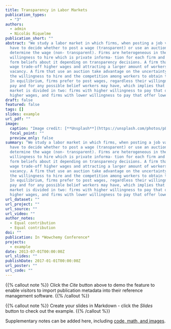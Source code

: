 ```yaml
---
title: Transparency in Labor Markets
publication_types:
  - "3"
authors:
  - admin
  - Nicolás Riquelme
publication_short: ""
abstract: "We study a labor market in which firms, when posting a job vacancy,
  have to decide whether to post a wage (transparent) or use an auction to
  determine the wage (non- transparent). Firms are heterogeneous in their
  willingness to hire which is private informa- tion for each firm and workers
  form beliefs about it depending on transparency decisions. A firm that post a
  wage trade-off higher wages and attracting a larger amount of workers to the
  vacancy. A firm that use an auction take advantage on the uncertainty about
  the willingness to hire and the competition among workers to obtain the job.
  In equilibrium, firms prefer to post wages, regardless their willingness to
  pay and for any possible belief workers may have, which implies that the labor
  market is divided in two: firms with higher willingness to pay that offer
  higher wages, and firms with lower willingness to pay that offer lower wages."
draft: false
featured: false
tags: []
slides: example
url_pdf: ""
image:
  caption: "Image credit: [**Unsplash**](https://unsplash.com/photos/pLCdAaMFLTE)"
  focal_point: ""
  preview_only: false
summary: "We study a labor market in which firms, when posting a job vacancy,
  have to decide whether to post a wage (transparent) or use an auction to
  determine the wage (non- transparent). Firms are heterogeneous in their
  willingness to hire which is private informa- tion for each firm and workers
  form beliefs about it depending on transparency decisions. A firm that post a
  wage trade-off higher wages and attracting a larger amount of workers to the
  vacancy. A firm that use an auction take advantage on the uncertainty about
  the willingness to hire and the competition among workers to obtain the job.
  In equilibrium, firms prefer to post wages, regardless their willingness to
  pay and for any possible belief workers may have, which implies that the labor
  market is divided in two: firms with higher willingness to pay that offer
  higher wages, and firms with lower willingness to pay that offer lower wages."
url_dataset: ""
url_project: ""
url_source: ""
url_video: ""
author_notes:
  - Equal contribution
  - Equal contribution
doi: ""
publication: In *Wowchemy Conference*
projects:
  - example
date: 2013-07-01T00:00:00Z
url_slides: ""
publishDate: 2017-01-01T00:00:00Z
url_poster: ""
url_code: ""
---
```


{{% callout note %}}
Click the *Cite* button above to demo the feature to enable visitors to import publication metadata into their reference management software.
{{% /callout %}}

{{% callout note %}}
Create your slides in Markdown - click the *Slides* button to check out the example.
{{% /callout %}}

Supplementary notes can be added here, including [code, math, and images](https://wowchemy.com/docs/writing-markdown-latex/).
